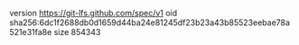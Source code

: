 version https://git-lfs.github.com/spec/v1
oid sha256:6dc1f2688db0d1659d44ba24e81245df23b23a43b85523eebae78a521e31fa8e
size 854343
